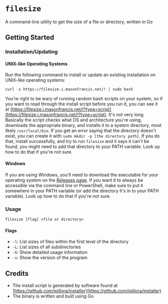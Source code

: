 # `filesize`

A command-line utility to get the size of a file or directory, written in Go

## Getting Started

### Installation/Updating

#### UNIX-like Operating Systems

Run the following command to install or update an existing installation on UNIX-like operating systems:

```
curl -s https://filesize.i.masonfrancis.net/! | sudo bash
```

You're right to be wary of running random bash scripts on your system, so if you want to read through the install script before you run it, you can see it at [https://filesize.i.masonfrancis.net/!?type=script](https://filesize.i.masonfrancis.net/!?type=script). It's not very long. 
Basically the script checks what OS and architecture you're using, downloads the appropriate binary, and installs it to a system directory, most likely `/usr/local/bin`.
If you get an error saying that the directory doesn't exist, you can create it with `sudo mkdir -p [the directory path]`. If you do that, install successfully, 
and try to run `filesize` and it says it can't be found, you might need to add that directory to your PATH variable. Look up how to do that if you're not sure.

#### Windows

If you are using Windows, you'll need to download the executable for your operating system on the [Releases page](https://github.com/masoncfrancis/filesize/releases). 
If you want it to always be accessible via the command line or PowerShell, make sure to put it somewhere in your PATH variable (or add the directory it's 
in to your PATH variable). Look up how to do that if you're not sure. 

### Usage

```
filesize [flag] <file or directory>
```

#### Flags

- `-l`: List sizes of files within the first level of the directory
- `-L`: List sizes of all subdirectories
- `-h`: Show detailed usage information
- `-v`: Show the version of the program

## Credits

- The install script is generated by software found at [https://github.com/jpillora/installer](https://github.com/jpillora/installer)
- The binary is written and built using Go
